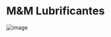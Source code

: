 # M&M Lubrificantes

![image](https://cloud.githubusercontent.com/assets/5832193/20526796/d31ca732-b0ac-11e6-8c97-f19702859077.png)

